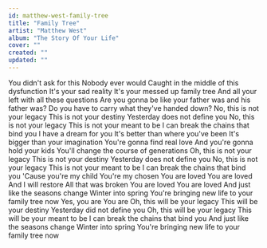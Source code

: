 ```yaml
---
id: matthew-west-family-tree
title: "Family Tree"
artist: "Matthew West"
album: "The Story Of Your Life"
cover: ""
created: ""
updated: ""
---
```


You didn't ask for this
Nobody ever would
Caught in the middle of this dysfunction
It's your sad reality
It's your messed up family tree
And all your left with all these questions
Are you gonna be like your father was and his father was?
Do you have to carry what they've handed down?
No, this is not your legacy
This is not your destiny
Yesterday does not define you
No, this is not your legacy
This is not your meant to be
I can break the chains that bind you
I have a dream for you
It's better than where you've been
It's bigger than your imagination
You're gonna find real love
And you're gonna hold your kids
You'll change the course of generations
Oh, this is not your legacy
This is not your destiny
Yesterday does not define you
No, this is not your legacy
This is not your meant to be
I can break the chains that bind you
'Cause you're my child
You're my chosen
You are loved
You are loved
And I will restore
All that was broken
You are loved
You are loved
And just like the seasons change
Winter into spring
You're bringing new life to your family tree now
Yes, you are
You are
Oh, this will be your legacy
This will be your destiny
Yesterday did not define you
Oh, this will be your legacy
This will be your meant to be
I can break the chains that bind you
And just like the seasons change
Winter into spring
You're bringing new life to your family tree now